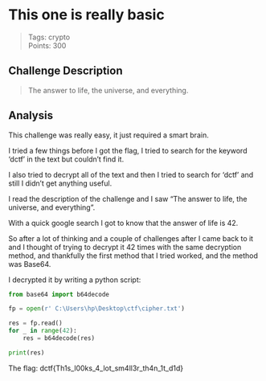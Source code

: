 # This one is really basic


> Tags: crypto  
> Points: 300


## Challenge Description

> The answer to life, the universe, and everything.  


## Analysis
This challenge was really easy, it just required a smart brain.

I tried a few things before I got the flag, I tried to search for the keyword ‘dctf’ in the text but couldn’t find it. 

I also tried to decrypt all of the text and then I tried to search for ‘dctf’ and still I didn’t get anything useful.

I read the description of the challenge and I saw “The answer to life, the universe, and everything”. 

With a quick google search I got to know that the answer of life is 42.

So after a lot of thinking and a couple of challenges after I came back to it and I thought of trying to decrypt it 42 times with the same decryption method, and thankfully the first method that I tried worked, and the method was Base64.

I decrypted it by writing a python script:
```python
from base64 import b64decode

fp = open(r' C:\Users\hp\Desktop\ctf\cipher.txt')

res = fp.read()
for _ in range(42):
    res = b64decode(res)

print(res)
```
The flag: dctf{Th1s_l00ks_4_lot_sm4ll3r_th4n_1t_d1d}

